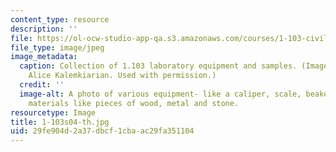 ```yaml
---
content_type: resource
description: ''
file: https://ol-ocw-studio-app-qa.s3.amazonaws.com/courses/1-103-civil-engineering-materials-laboratory-spring-2004/29fe904d2a37dbcf1cbaac29fa351104_1-103s04-th.jpg
file_type: image/jpeg
image_metadata:
  caption: Collection of 1.103 laboratory equipment and samples. (Image courtesy of
    Alice Kalemkiarian. Used with permission.)
  credit: ''
  image-alt: A photo of various equipment- like a caliper, scale, beaker with sample
    materials like pieces of wood, metal and stone.
resourcetype: Image
title: 1-103s04-th.jpg
uid: 29fe904d-2a37-dbcf-1cba-ac29fa351104
---
```

